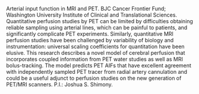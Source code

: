 Arterial input function in MRI and PET.   BJC Cancer Frontier Fund; Washington University Institute of Clinical and Translational Sciences.   Quantitative perfusion studies by PET can be limited by difficulties obtaining reliable sampling using arterial lines, which can be painful to patients, and significantly complicate PET experiments.   Similarly, quantitative MRI perfusion studies have been challenged by variability of biology and instrumentation:  universal scaling coefficients for quantitation have been elusive. This research describes a novel model of cerebral perfusion that incorporates coupled information from PET water studies as well as MRI bolus-tracking.  The model predicts PET AIFs that have excellent agreement with independently sampled PET tracer from radial artery cannulation and could be a useful adjunct to perfusion studies on the new generation of PET/MRI scanners.  P.I.:   Joshua S. Shimony.  
